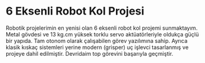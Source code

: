 # 6 Eksenli Robot Kol Projesi
Robotik projelerimin en yenisi olan 6 eksenli robot kol projemi sunmaktayım. Metal gövdesi ve 13 kg.cm yüksek torklu servo aktüatörleriyle oldukça güçlü bir yapıda. Tam otonom olarak çalışabilen görev yazılımına sahip. Ayrıca klasik kıskaç sistemleri yerine modern (grisper) uç işlevci tasarlanmış ve projeye dahil edilmiştir. Devridaim top görevini başarıyla geçmiştir.
